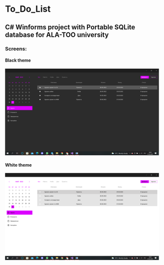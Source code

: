 # To_Do_List
## C# Winforms project with Portable SQLite database for ALA-TOO university

### Screens:
#### Black theme
![alt text](Screens/to%20do%20black.png)

#### White theme
![alt text](Screens/To%20do%20white.png)
